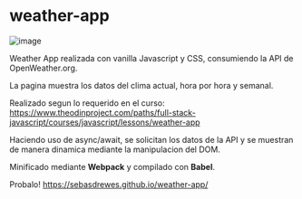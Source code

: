 # weather-app
![image](https://user-images.githubusercontent.com/81722772/123556980-a206fb00-d764-11eb-9567-8e4ce29ef7e8.png)

Weather App realizada con vanilla Javascript y CSS, consumiendo la API de OpenWeather.org.

La pagina muestra los datos del clima actual, hora por hora y semanal.

Realizado segun lo requerido en el curso: https://www.theodinproject.com/paths/full-stack-javascript/courses/javascript/lessons/weather-app

Haciendo uso de async/await, se solicitan los datos de la API y se muestran de manera dinamica mediante la manipulacion del DOM.

Minificado mediante **Webpack** y compilado con **Babel**.

Probalo! https://sebasdrewes.github.io/weather-app/
